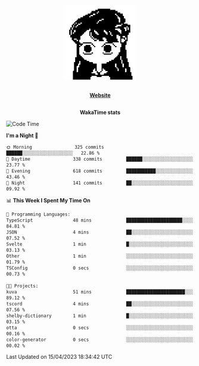 ##

<p align="center">
  <img src="./person.gif" />
</p>

##

<div align="center">
  <p>
    <strong>
    <a href='https://domm.me'>Website</a>
    </strong>
  </p>
</div>

##

<div align="center">
  <p>
    <strong>
    WakaTime stats
    </strong>
  </p>
</div>

<!--START_SECTION:waka-->
![Code Time](http://img.shields.io/badge/Code%20Time-77%20hrs%2059%20mins-blue)

**I'm a Night 🦉** 

```text
🌞 Morning                325 commits         ██████░░░░░░░░░░░░░░░░░░░   22.86 % 
🌆 Daytime                338 commits         ██████░░░░░░░░░░░░░░░░░░░   23.77 % 
🌃 Evening                618 commits         ███████████░░░░░░░░░░░░░░   43.46 % 
🌙 Night                  141 commits         ██░░░░░░░░░░░░░░░░░░░░░░░   09.92 % 
```


📊 **This Week I Spent My Time On** 

```text
💬 Programming Languages: 
TypeScript               48 mins             █████████████████████░░░░   84.81 % 
JSON                     4 mins              ██░░░░░░░░░░░░░░░░░░░░░░░   07.52 % 
Svelte                   1 min               █░░░░░░░░░░░░░░░░░░░░░░░░   03.13 % 
Other                    1 min               ░░░░░░░░░░░░░░░░░░░░░░░░░   01.79 % 
TSConfig                 0 secs              ░░░░░░░░░░░░░░░░░░░░░░░░░   00.73 % 

🐱‍💻 Projects: 
kuva                     51 mins             ██████████████████████░░░   89.12 % 
tscord                   4 mins              ██░░░░░░░░░░░░░░░░░░░░░░░   07.56 % 
shelby-dictionary        1 min               █░░░░░░░░░░░░░░░░░░░░░░░░   03.15 % 
otta                     0 secs              ░░░░░░░░░░░░░░░░░░░░░░░░░   00.16 % 
color-generator          0 secs              ░░░░░░░░░░░░░░░░░░░░░░░░░   00.02 % 
```


 Last Updated on 15/04/2023 18:34:42 UTC
<!--END_SECTION:waka-->


